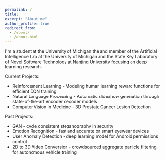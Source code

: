 ```yaml
---
permalink: /
title:
excerpt: "About me"
author_profile: true
redirect_from: 
  - /about/
  - /about.html
---
```

I'm a student at the University of Michigan the and member of the Artificial Intelligence Lab at the University of Michigan and the State Key Laboratory of Novel Software Technology at Nanjing University focusing on deep learning research.

Current Projects:

*	Reinforcement Learning - Modeling human learning reward functions for efficient DQN training
*	Natural Language Processing - Automatic slideshow generation through state-of-the-art encoder decoder models
*	Computer Vision in Medicine - 3D Prostate Cancer Lesion Detection

Past Projects:

*	GAN - cycle consistent steganography in security  
*	Emotion Recognition - fast and accurate on smart eyewear devices  
*	User Anomaly Detection - deep learning model for Android permissions control  
*	2D to 3D Video Conversion - crowdsourced aggregate particle filtering for autonomous vehicle training